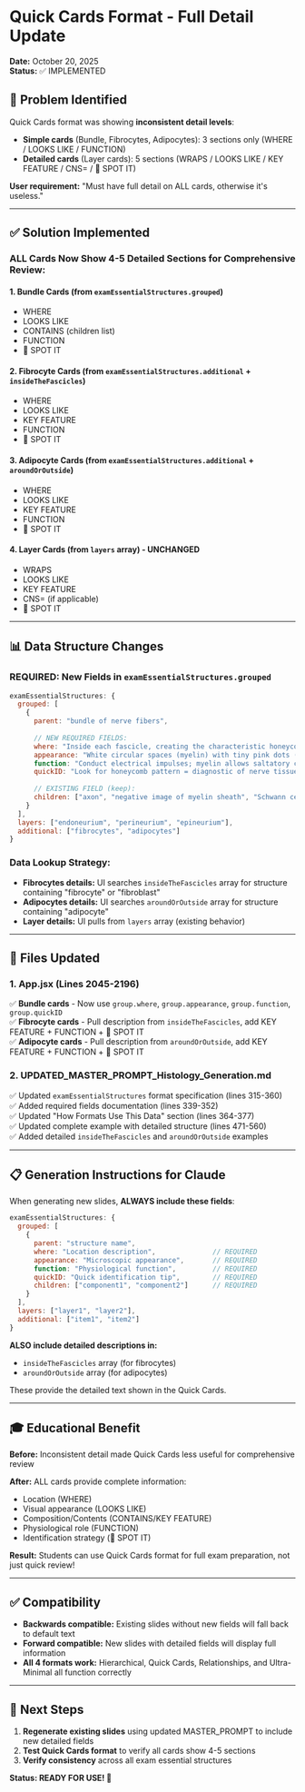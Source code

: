 # Quick Cards Format - Full Detail Update

**Date:** October 20, 2025  
**Status:** ✅ IMPLEMENTED

## 🎯 Problem Identified

Quick Cards format was showing **inconsistent detail levels**:
- **Simple cards** (Bundle, Fibrocytes, Adipocytes): 3 sections only (WHERE / LOOKS LIKE / FUNCTION)
- **Detailed cards** (Layer cards): 5 sections (WRAPS / LOOKS LIKE / KEY FEATURE / CNS= / 🎯 SPOT IT)

**User requirement:** "Must have full detail on ALL cards, otherwise it's useless."

---

## ✅ Solution Implemented

### ALL Cards Now Show **4-5 Detailed Sections** for Comprehensive Review:

#### **1. Bundle Cards** (from `examEssentialStructures.grouped`)
- WHERE
- LOOKS LIKE  
- CONTAINS (children list)
- FUNCTION
- 🎯 SPOT IT

#### **2. Fibrocyte Cards** (from `examEssentialStructures.additional` + `insideTheFascicles`)
- WHERE
- LOOKS LIKE
- KEY FEATURE
- FUNCTION
- 🎯 SPOT IT

#### **3. Adipocyte Cards** (from `examEssentialStructures.additional` + `aroundOrOutside`)
- WHERE
- LOOKS LIKE
- KEY FEATURE
- FUNCTION
- 🎯 SPOT IT

#### **4. Layer Cards** (from `layers` array) - **UNCHANGED**
- WRAPS
- LOOKS LIKE
- KEY FEATURE
- CNS= (if applicable)
- 🎯 SPOT IT

---

## 📊 Data Structure Changes

### **REQUIRED: New Fields in `examEssentialStructures.grouped`**

```javascript
examEssentialStructures: {
  grouped: [
    {
      parent: "bundle of nerve fibers",
      
      // NEW REQUIRED FIELDS:
      where: "Inside each fascicle, creating the characteristic honeycomb pattern",
      appearance: "White circular spaces (myelin) with tiny pink dots (axons) and dark nuclei (Schwann cells)",
      function: "Conduct electrical impulses; myelin allows saltatory conduction",
      quickID: "Look for honeycomb pattern = diagnostic of nerve tissue",
      
      // EXISTING FIELD (keep):
      children: ["axon", "negative image of myelin sheath", "Schwann cells"]
    }
  ],
  layers: ["endoneurium", "perineurium", "epineurium"],
  additional: ["fibrocytes", "adipocytes"]
}
```

### **Data Lookup Strategy:**

- **Fibrocytes details:** UI searches `insideTheFascicles` array for structure containing "fibrocyte" or "fibroblast"
- **Adipocytes details:** UI searches `aroundOrOutside` array for structure containing "adipocyte"
- **Layer details:** UI pulls from `layers` array (existing behavior)

---

## 🔧 Files Updated

### 1. **App.jsx** (Lines 2045-2196)
✅ **Bundle cards** - Now use `group.where`, `group.appearance`, `group.function`, `group.quickID`  
✅ **Fibrocyte cards** - Pull description from `insideTheFascicles`, add KEY FEATURE + FUNCTION + 🎯 SPOT IT  
✅ **Adipocyte cards** - Pull description from `aroundOrOutside`, add KEY FEATURE + FUNCTION + 🎯 SPOT IT

### 2. **UPDATED_MASTER_PROMPT_Histology_Generation.md**
✅ Updated `examEssentialStructures` format specification (lines 315-360)  
✅ Added required fields documentation (lines 339-352)  
✅ Updated "How Formats Use This Data" section (lines 364-377)  
✅ Updated complete example with detailed structure (lines 471-560)  
✅ Added detailed `insideTheFascicles` and `aroundOrOutside` examples

---

## 📋 Generation Instructions for Claude

When generating new slides, **ALWAYS include these fields**:

```javascript
examEssentialStructures: {
  grouped: [
    {
      parent: "structure name",
      where: "Location description",              // REQUIRED
      appearance: "Microscopic appearance",       // REQUIRED
      function: "Physiological function",         // REQUIRED
      quickID: "Quick identification tip",        // REQUIRED
      children: ["component1", "component2"]      // REQUIRED
    }
  ],
  layers: ["layer1", "layer2"],
  additional: ["item1", "item2"]
}
```

**ALSO include detailed descriptions in:**
- `insideTheFascicles` array (for fibrocytes)
- `aroundOrOutside` array (for adipocytes)

These provide the detailed text shown in the Quick Cards.

---

## 🎓 Educational Benefit

**Before:** Inconsistent detail made Quick Cards less useful for comprehensive review

**After:** ALL cards provide complete information:
- Location (WHERE)
- Visual appearance (LOOKS LIKE)
- Composition/Contents (CONTAINS/KEY FEATURE)
- Physiological role (FUNCTION)
- Identification strategy (🎯 SPOT IT)

**Result:** Students can use Quick Cards format for full exam preparation, not just quick review!

---

## ✅ Compatibility

- **Backwards compatible:** Existing slides without new fields will fall back to default text
- **Forward compatible:** New slides with detailed fields will display full information
- **All 4 formats work:** Hierarchical, Quick Cards, Relationships, and Ultra-Minimal all function correctly

---

## 🚀 Next Steps

1. **Regenerate existing slides** using updated MASTER_PROMPT to include new detailed fields
2. **Test Quick Cards format** to verify all cards show 4-5 sections
3. **Verify consistency** across all exam essential structures

**Status: READY FOR USE! 🎉**
